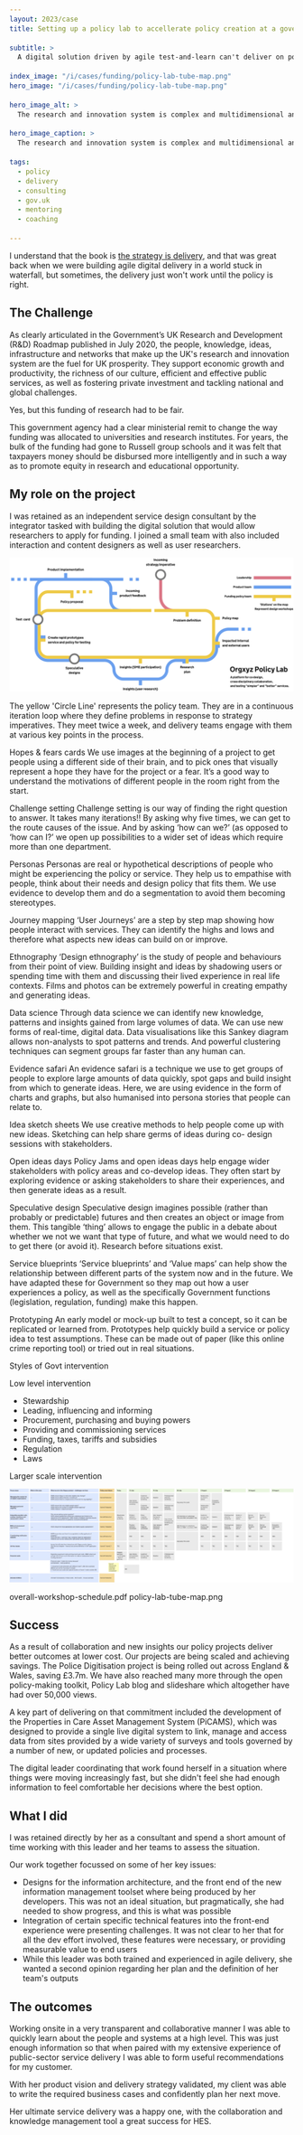 ```yaml
---
layout: 2023/case
title: Setting up a policy lab to accellerate policy creation at a government funding agency

subtitle: >
  A digital solution driven by agile test-and-learn can't deliver on policy intent when that intent has not previously been crafted into a set of coherent policies. Sometimes you need to design policy and delivery as one thing.

index_image: "/i/cases/funding/policy-lab-tube-map.png"
hero_image: "/i/cases/funding/policy-lab-tube-map.png"

hero_image_alt: >
  The research and innovation system is complex and multidimensional and must be considered holistically. As stewards of the system, this agency's role was to use the levers at their disposal in an integrated and coordinated way to support a diverse portfolio of outstanding research and innovation, and the people and infrastructure needed to deliver it

hero_image_caption: >
  The research and innovation system is complex and multidimensional and must be considered holistically. As stewards of the system, this agency's role was to use the levers at their disposal in an integrated and coordinated way to support a diverse portfolio of outstanding research and innovation, and the people and infrastructure needed to deliver it

tags: 
  - policy
  - delivery
  - consulting
  - gov.uk
  - mentoring
  - coaching

---
```


I understand that the book is [the strategy is delivery](https://public.digital/publications), and that was great back when we were building agile digital delivery in a world stuck in waterfall, but sometimes, the delivery just won't work until the policy is right.


## The Challenge

As clearly articulated in the Government’s UK Research and Development (R&D) Roadmap published in July 2020, the people, knowledge, ideas, infrastructure and networks that make up the UK's research and innovation system are the fuel for UK prosperity. They support economic growth and productivity, the richness of our culture, efficient and effective public services, as well as fostering private investment and tackling national and global challenges.

Yes, but this funding of research had to be fair.

This government agency had a clear ministerial remit to change the way funding was allocated to universities and research institutes. For years, the bulk of the funding had gone to Russell group schools and it was felt that taxpayers money should be disbursed more intelligently and in such a way as to promote equity in research and educational opportunity.


## My role on the project

I was retained as an independent service design consultant by the integrator tasked with building the digital solution that would allow researchers to apply for funding. I joined a small team with also included interaction and content designers as well as user researchers. 

![](/i/cases/funding/policy-lab-tube-map.png)

<p class="imagecaption">
  The yellow 'Circle Line' represents the policy team. They are in a continuous iteration loop where they define problems in response to strategy imperatives. They meet twice a week, and delivery teams engage with them at various key points in the process.
</p>


Hopes & fears cards
We use images at the beginning of a project to get people using a different side of their brain, and to pick ones that visually represent a hope they have for the project or a fear. It’s a good way to understand the motivations of different people in the room right from the start.

Challenge setting
Challenge setting is our way of finding the right question to answer. It takes many iterations!! By asking why five times, we can get to the route causes of the issue. And by asking ‘how can we?’ (as opposed to ‘how can I?’ we open up possibilities to a wider set of ideas which require more than one department.

Personas
Personas are real or hypothetical descriptions of people who might be experiencing the policy or service. They help us to empathise with people, think about their needs and design policy that fits them. We use evidence to develop them and do a segmentation to avoid them becoming stereotypes.

Journey mapping
‘User Journeys’ are a step by step map showing how people interact with services.
They can identify the highs and lows and therefore what aspects new ideas can build on or improve.

Ethnography
‘Design ethnography’ is the study of people and behaviours from their point of view. Building insight and ideas by shadowing users or spending time with them and discussing their lived experience in real life contexts. Films and photos can be extremely powerful in creating empathy and generating ideas.

Data science
Through data science we can identify new knowledge, patterns and insights gained from large volumes of data. We can use new forms of real-time, digital data. Data visualisations like this Sankey diagram allows non-analysts to spot patterns and trends. And powerful clustering techniques can segment groups far faster than any human can.

Evidence safari
An evidence safari is a technique we use to get groups of people to explore large amounts of data quickly, spot gaps and build insight from which to generate ideas. Here, we are using evidence in the form of charts and graphs,
but also humanised into persona stories that people can relate to.

Idea sketch sheets
We use creative methods to help people come up with new ideas. Sketching can help share germs of ideas during co- design sessions with stakeholders.

Open ideas days
Policy Jams and open ideas days help engage wider stakeholders with policy areas and co-develop ideas. They often start by exploring evidence or asking stakeholders to share their experiences, and then generate ideas as a result.

Speculative design
Speculative design imagines possible (rather than probably or predictable) futures and then creates an object or image from them. This tangible ‘thing’ allows to engage the public in a debate about whether we not we want that type of future, and what we would need to do to get there (or avoid it). Research before situations exist.

Service blueprints
‘Service blueprints’ and ‘Value maps’ can help show the relationship between different parts of the system now and in the future. We have adapted these for Government so they map out how a user experiences a policy, as well as the specifically Government functions (legislation, regulation, funding) make this happen.


Prototyping
An early model or mock-up built to test a concept, so it can be replicated or learned from. Prototypes help quickly build a service or policy idea to test assumptions. These can be made out of paper (like this online crime reporting tool) or tried out in real situations.



Styles of Govt intervention

Low level
intervention

- Stewardship
- Leading, influencing and informing 
- Procurement, purchasing and buying powers 
- Providing and commissioning services 
- Funding, taxes, tariffs and subsidies
- Regulation 
- Laws

Larger scale 
intervention



![](/i/cases/funding/overall-workshop-schedule.jpg)

overall-workshop-schedule.pdf
policy-lab-tube-map.png


## Success

As a result of collaboration and new insights our policy projects deliver better outcomes at lower cost.
Our projects are being scaled and achieving savings. The Police Digitisation project is being rolled out across England & Wales, saving £3.7m.
We have also reached many more through the open policy-making toolkit, Policy Lab blog and slideshare which altogether have had over 50,000 views.
 


A key part of delivering on that commitment included the development of the Properties in Care Asset Management System (PiCAMS), which was designed to provide a single live digital system to link, manage and access data from sites provided by a wide variety of surveys and tools governed by a number of new, or updated policies and processes.

The digital leader coordinating that work found herself in a situation where things were moving increasingly fast, but she didn't feel she had enough information to feel comfortable her decisions where the best option.


## What I did

I was retained directly by her as a consultant and spend a short amount of time working with this leader and her teams to assess the situation.

Our work together focussed on some of her key issues:

- Designs for the information architecture, and the front end of the new information management toolset where being produced by her developers. This was not an ideal situation, but pragmatically, she had needed to show progress, and this is what was possible
- Integration of certain specific technical features into the front-end experience were presenting challenges. It was not clear to her that for all the dev effort involved, these features were necessary, or providing measurable value to end users
- While this leader was both trained and experienced in agile delivery, she wanted a second opinion regarding her plan and the definition of her team's outputs


## The outcomes

Working onsite in a very transparent and collaborative manner I was able to quickly learn about the people and systems at a high level. This was just enough information so that when paired with my extensive experience of public-sector service delivery I was able to form useful recommendations for my customer.

With her product vision and delivery strategy validated, my client was able to write the required business cases and confidently plan her next move.

Her ultimate service delivery was a happy one, with the collaboration and knowledge management tool a great success for HES.

